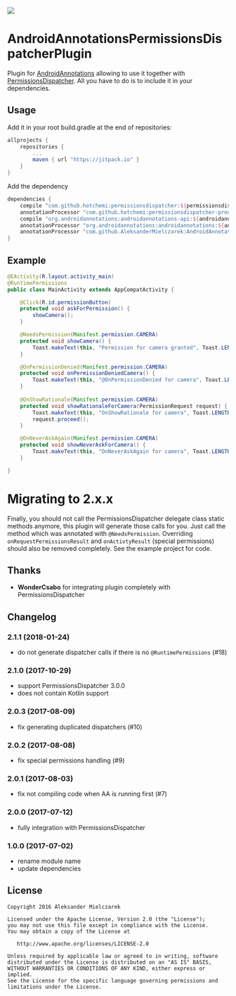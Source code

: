 [![](https://jitpack.io/v/AleksanderMielczarek/AndroidAnnotationsPermissionsDispatcherPlugin.svg)](https://jitpack.io/#AleksanderMielczarek/AndroidAnnotationsPermissionsDispatcherPlugin)

# AndroidAnnotationsPermissionsDispatcherPlugin

Plugin for [AndroidAnnotations](http://androidannotations.org/) allowing to use it together with [PermissionsDispatcher](http://hotchemi.github.io/PermissionsDispatcher/).
All you have to do is to include it in your dependencies.

## Usage

Add it in your root build.gradle at the end of repositories:

```groovy
allprojects {
	repositories {
        ...
        maven { url "https://jitpack.io" }
    }
}
```

Add the dependency

```groovy
dependencies {
    compile "com.github.hotchemi:permissionsdispatcher:${permissionsdispatcherVersion}"
    annotationProcessor "com.github.hotchemi:permissionsdispatcher-processor:${permissionsdispatcherVersion}"
    compile "org.androidannotations:androidannotations-api:${androidannotationsVersion}"
    annotationProcessor "org.androidannotations:androidannotations:${androidannotationsVersion}"
    annotationProcessor "com.github.AleksanderMielczarek:AndroidAnnotationsPermissionsDispatcherPlugin:${latestVersion}"
}
```

## Example

```java
@EActivity(R.layout.activity_main)
@RuntimePermissions
public class MainActivity extends AppCompatActivity {

    @Click(R.id.permissionButton)
    protected void askForPermission() {
        showCamera();
    }

    @NeedsPermission(Manifest.permission.CAMERA)
    protected void showCamera() {
        Toast.makeText(this, "Permission for camera granted", Toast.LENGTH_SHORT).show();
    }

    @OnPermissionDenied(Manifest.permission.CAMERA)
    protected void onPermissionDeniedCamera() {
        Toast.makeText(this, "@OnPermissionDenied for camera", Toast.LENGTH_SHORT).show();
    }
    
    @OnShowRationale(Manifest.permission.CAMERA)
    protected void showRationaleForCamera(PermissionRequest request) {
        Toast.makeText(this, "OnShowRationale for camera", Toast.LENGTH_SHORT).show();
        request.proceed();
    }

    @OnNeverAskAgain(Manifest.permission.CAMERA)
    protected void showNeverAskForCamera() {
        Toast.makeText(this, "OnNeverAskAgain for camera", Toast.LENGTH_SHORT).show();
    }

}
```

# Migrating to 2.x.x

Finally, you should not call the PermissionsDispatcher delegate class static methods anymore, this
plugin will generate those calls for you. Just call the method which was annotated with `@NeedsPermission`. Overriding `onRequestPermissionsResult` and `onActivtyResult` (special permissions) should also be removed completely.
See the example project for code. 

## Thanks

* **WonderCsabo** for integrating plugin completely with PermissionsDispatcher

## Changelog

### 2.1.1 (2018-01-24)

- do not generate dispatcher calls if there is no `@RuntimePermissions` (#18)

### 2.1.0 (2017-10-29)

- support PermissionsDispatcher 3.0.0
- does not contain Kotlin support

### 2.0.3 (2017-08-09)

- fix generating duplicated dispatchers (#10)

### 2.0.2 (2017-08-08)

- fix special permissions handling (#9)

### 2.0.1 (2017-08-03)

- fix not compiling code when AA is running first (#7)

### 2.0.0 (2017-07-12)

- fully integration with PermissionsDispatcher

### 1.0.0 (2017-07-02)

- rename module name
- update dependencies

## License

    Copyright 2016 Aleksander Mielczarek

    Licensed under the Apache License, Version 2.0 (the "License");
    you may not use this file except in compliance with the License.
    You may obtain a copy of the License at

       http://www.apache.org/licenses/LICENSE-2.0

    Unless required by applicable law or agreed to in writing, software
    distributed under the License is distributed on an "AS IS" BASIS,
    WITHOUT WARRANTIES OR CONDITIONS OF ANY KIND, either express or implied.
    See the License for the specific language governing permissions and
    limitations under the License.
